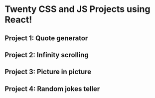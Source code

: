 # Twenty CSS and JS Projects using React!

## Project 1: Quote generator

## Project 2: Infinity scrolling

## Project 3: Picture in picture

## Project 4: Random jokes teller
